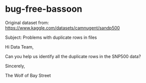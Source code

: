 # bug-free-bassoon

Original dataset from: https://www.kaggle.com/datasets/camnugent/sandp500

Subject: Problems with duplicate rows in files

Hi Data Team,

Can you help us identify all the duplicate rows in the SNP500 data?

Sincerely,

The Wolf of Bay Street
